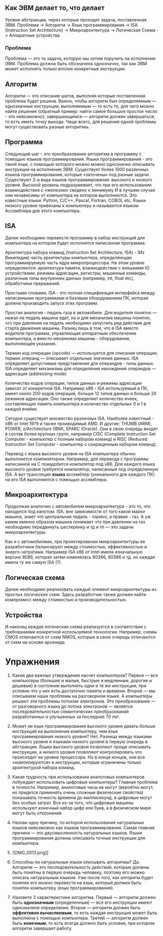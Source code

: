 
## Как ЭВМ делает то, что делает 

Уровни абстракции, через которые проходит задача, поставленная ЭВМ.
Проблема -> Алгоритм -> Язык программирования -> ISA (Instruction Set Architecture) -> Микроархитектура -> Логическая Схема -> Аппаратные устройства

### Проблема
Проблема — это та задача, которую мы хотим поручить на исполнение ЭВМ. Проблема должна быть обозначена однозначно, так как ЭВМ может исполнять только вполне конкретные инструкции. 

## Алгоритм
Алгоритм — это описание шагов, выполняя которые поставленная проблема будет решена. 
Важно, чтобы алгоритм был определяемым — однозначные инструкции; выполняемым — то есть то, для чего можно найти решение (обратный пример: найти самое большое простое число - это невозможно); завершающимся — алгоритм должен завершаться, то есть иметь точку выхода. 
Чаще всего, для решения одной проблемы могут существовать разные алгоритмы. 

## Программа
Следующий шаг - это преобразование алгоритма в программу с помощью языков программирования. Языки программирования - это такой язык, с помощью которого можно можно однозначно описывать инструкции на исполнение ЭВМ.
Существует более 1000 различных языков программирования, которые «заточены» под разные задачи.
Существуют 2-а вида языков программирования: высокого и низкого уровня. Высокой уровень подразумевает, что при его использовании взаимодействие с «железом» сведено к минимуму И в лучшем случае они независимы от компьютера на котором выполняются. Это известные языки: Python, C/C++, Pascal, Fortran, COBOL etc. Языки низкого уровня привязаны к компьютеру и называются языком Ассемблера для этого компьютера.

## ISA
Далее необходимо перевести программу в набор инструкций для компьютера на котором будет исполнятся написанная программа. 

Архитектура набора команд (Instruction Set Architecture, ISA) - (Из Википедии) часть архитектуры компьютера, определяющая программируемую часть ядра микропроцессора. На этом уровне определяются: архитектура памяти, взаимодействие с внешними IO устройствами, режимы адресации, регистры, машинные команды, различные типы внутренних данных (например, int, float etc), обработчики прерываний.

Простыми словами, ISA - это полная спецификация интерфейса между написанными программами и базовым оборудованием ПК, которая должна производить запуск этих программ.

Простая аналогия - педаль газа в автомобиле. Для водителя понятно — нажал на педаль машина едет, но и для механизма машины понятно, что при давлении на педаль необходимо запустить ряд действия для старта движения машины. Разниц лишь в том, что в ISA вместо водителя программа, управляющая аппаратным обеспечение компьютера, а вместо механизма машины - оборудование, выполняющее указания.

Термин код операции (opcode) — используется для описания операции; термин операнд — описывает отдельные значения данных. ISA определяет допустимые представления для операндов - типы данных. ISA определяет механизмы для определения нахождения операндов — адресация (addressing mode)

Количество кодов операции, типов данных и режимы адресации зависят от конкретной ISA. Например x86 - ISA используемый в ПК, имеет около 200 кодов операций, больше 12 типов данных и больше 20 режимов адресации. Оно также определяет количество ячеек, составляющих память компьютера и количество отдельных 0 и 1 в каждой ячейке.

Сегодня существует множество различных ISA. Наиболее известный - x86 от Intel 1979 и также проиводимый AMD. И другие: THUMB (ARM), POWER, z/Architecture (IBM), SPARC (Oracle). Они в свою очередь входят в состав более крупных групп, например CISC (Complete Instruction Set Computer - компьютер с полным набором команд) и RISC (Reduced Instruction Set Computer - компьютер с сокращенным набором команд).

Перевод с языка высокого уровня на ISA компьютера обычно выполняется компилятором. Например, для перевода с программы написанной на С понадобится компилятор под x86. Для каждого языка высокого уровня требуется компилятор, написанный под определенную ISA. А вот трансляция **языка** ассемблер (уникального для каждого ПК) на его ISA выполняется с помощью ассемблера.

## Микроархитектура

Продолжая аналогию с автомобилем микроархитектура - это то, что находится под капотом. ISA, вне зависимости от того какой марки машина, знает что центральная педаль - тормоз, а правая - газ. А уж каким именно образом машина понимает что при давлении на газ необходимо передвинуть шестеренку и тд и тп — это задачи микроархитектуры.

Как и с автомобилями, при проектировании микроархитектуры ее разработчики балансируют между стоимостью, эффективностью и энерго-затратами. Например ISA x86 от Intel имела изначальную версию 8086, которая затем изменялась 80386, 80386 и тд. но каждая имела ту же самую ISA (?).

## Логическая схема

Далее необходимо реализовать каждый элемент микроархитектуры из простых логических схем. Здесь разработчик также должен найти компромисс между стоимостью и производительностью.

## Устройства 

И наконец каждая логическая схема реализуется в соответствии с требованиями конкретной используемой технологии. Например, схемы CMOS отличаются от схем NMOS, которые в свою очередь отличаются от схем на основе арсенида. 

# Упражнения

1. Какие два важных утверждения насчет компьютеров?
Первое — все компьютеры (большие и малые, быстрые и медленные, дорогие и дешевые) в состоянии выполнять одни и те же инструкции, при условии что у них есть достаточно памяти и времени. Второй — мы описываем наши проблемы на разговорном языке. А компьютеры решают эти проблемы потоком электронов. Это преобразование — от разговорного языка до потока электронов — является последовательностью семантических преобразований разработанных и улучшенных за последние 70 лет.

2. Может ли язык программирования высокого уровня давать больше инструкций на выполнение компьютеру, чем язык программирования низкого уровня?
Нет. Разница между языками высокого уровня и языками низкого уровня в первую очередь в абстракции. Языки высокого уровня позволяют проще описывать инструкции, а низкого уровня позволяют контролировать что происходит на уровне процессора. Но в конце концов, они все «компилируются» в инструкции, которые ограничены только архитектурой набора команд.

3. Какая трудность при использовании аналоговых компьютеров побуждает использовать цифровые компьютеры?
Главная проблема в точности. Например, аналоговые часы не могут (вероятно могут, но придется применять очень сложные физические свойства) показывать точность времени до миллисекунд, а цифровые могут без особых затрат. Все из-за того, что цифровые машины используют конечный набор цифр или букв, а в физическом мире могут быть отклонения.

4. Назови одну причину, по которой использование натуральных языков невозможно как языков программирования. 
Самая главная причина — это двусмысленность натуральных языков. Языки программирования должны описывать точные инструкции для компьютера. 

5. ![[IMG_0013.png]]

 9. Способны ли натуральные языки описывать алгоритмы?
 Да. Алгоритм — это последовательность действий, которые должны быть понятны в первую очередь человеку, поэтому его можно описать натуральным языком. Уже после того, как алгоритм будет понятен его можно перевести на язык, который должен быть понятен компьютеру (язык программирования).

10. Назовите 3 характеристики алгоритма. 
Первый — алгоритм должен быть **однозначным** (определенным) — все его инструкции имеют однозначное определение. Второе — алгоритм должен быть **эффективно вычисляемым**, то есть каждая инструкция может быть выполнена с помощью компьютера. Третий — алгоритм должен быть **конечным**, то есть всегда должно быть условие, при котором алгоритм завершает работу. 